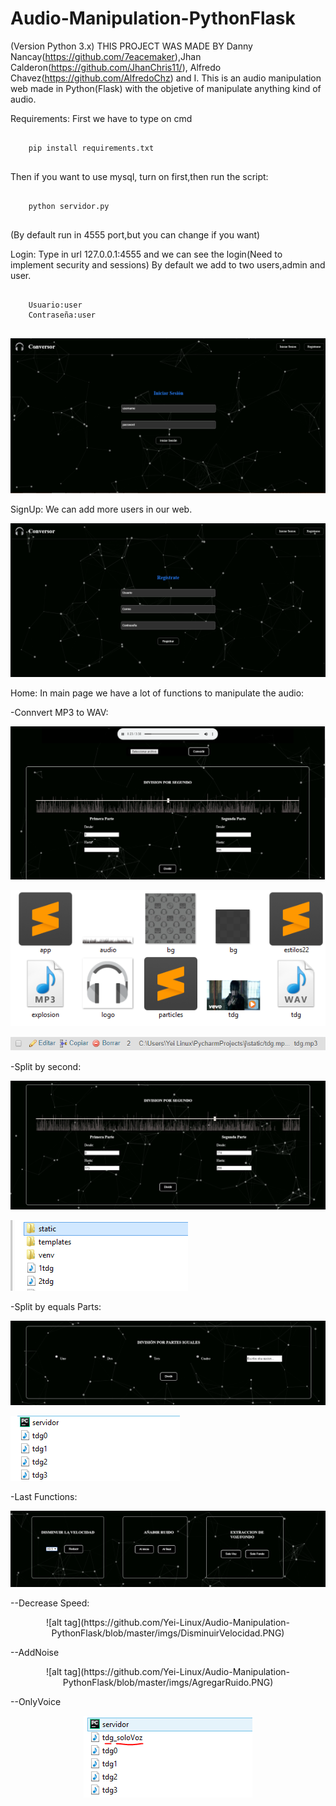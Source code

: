 # Audio-Manipulation-PythonFlask
(Version Python 3.x)
THIS PROJECT WAS MADE BY Danny Nancay(https://github.com/7eacemaker),Jhan Calderon(https://github.com/JhanChris11/),
Alfredo Chavez(https://github.com/AlfredoChz) and I.
This is an audio manipulation web made in Python(Flask) with the objetive of manipulate anything kind of audio.

Requirements:
First we have to type on cmd 

```
		
	pip install requirements.txt
		
```
Then if you want to use mysql, turn on first,then run the script:

```
		
	python servidor.py
		
```

(By default run in 4555 port,but you can change if you want)

Login:
Type in url 127.0.0.1:4555 and we can see the login(Need to implement security and sessions)
By default we add to two users,admin and user.

```
		
	Usuario:user
	Contraseña:user
		
```

![alt tag](https://github.com/Yei-Linux/Audio-Manipulation-PythonFlask/blob/master/imgs/Login.PNG)

SignUp:
We can add more users in our web.

![alt tag](https://github.com/Yei-Linux/Audio-Manipulation-PythonFlask/blob/master/imgs/Registrar.PNG)

Home:
In main page we have a lot of functions to manipulate the audio:

-Connvert MP3 to WAV:

![alt tag](https://github.com/Yei-Linux/Audio-Manipulation-PythonFlask/blob/master/imgs/Convert1.PNG)

![alt tag](https://github.com/Yei-Linux/Audio-Manipulation-PythonFlask/blob/master/imgs/Convert2.PNG)

![alt tag](https://github.com/Yei-Linux/Audio-Manipulation-PythonFlask/blob/master/imgs/Convert3.PNG)

-Split by second:

![alt tag](https://github.com/Yei-Linux/Audio-Manipulation-PythonFlask/blob/master/imgs/DividirPorSeg.PNG)

![alt tag](https://github.com/Yei-Linux/Audio-Manipulation-PythonFlask/blob/master/imgs/DividirPorSeg2.PNG)

-Split by equals Parts:

![alt tag](https://github.com/Yei-Linux/Audio-Manipulation-PythonFlask/blob/master/imgs/DividirPorPartesIgu.PNG)

![alt tag](https://github.com/Yei-Linux/Audio-Manipulation-PythonFlask/blob/master/imgs/DividirPorPartesIgu2.PNG)

-Last Functions:

![alt tag](https://github.com/Yei-Linux/Audio-Manipulation-PythonFlask/blob/master/imgs/UltimasFunciones.PNG)

--Decrease Speed:

<p align="center">
![alt tag](https://github.com/Yei-Linux/Audio-Manipulation-PythonFlask/blob/master/imgs/DisminuirVelocidad.PNG)
</p>

--AddNoise
<p align="center">
![alt tag](https://github.com/Yei-Linux/Audio-Manipulation-PythonFlask/blob/master/imgs/AgregarRuido.PNG)
</p>
--OnlyVoice
<p align="center">
	<img src="https://github.com/Yei-Linux/Audio-Manipulation-PythonFlask/blob/master/imgs/SoloVoz.PNG">
</p>

